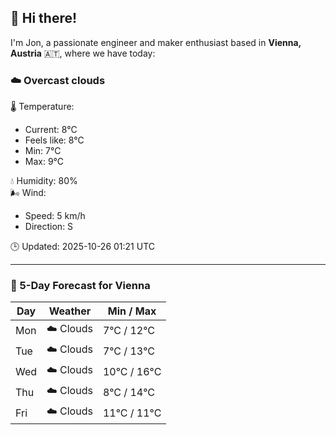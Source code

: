 ## 👋 Hi there!

I'm Jon, a passionate engineer and maker enthusiast based in **Vienna, Austria** 🇦🇹, where we have today:

### ☁️ Overcast clouds 

🌡️ Temperature: 
* Current: 8°C
* Feels like: 8°C
* Min: 7°C 
* Max: 9°C  

💧 Humidity: 80%  
🌬️ Wind: 
* Speed: 5 km/h 
* Direction: S  

🕒 Updated: 2025-10-26 01:21 UTC

---

### 📅 5-Day Forecast for Vienna

| Day | Weather | Min / Max |
|-----|---------|------------|
| Mon | ☁️ Clouds | 7°C / 12°C |
| Tue | ☁️ Clouds | 7°C / 13°C |
| Wed | ☁️ Clouds | 10°C / 16°C |
| Thu | ☁️ Clouds | 8°C / 14°C |
| Fri | ☁️ Clouds | 11°C / 11°C |
